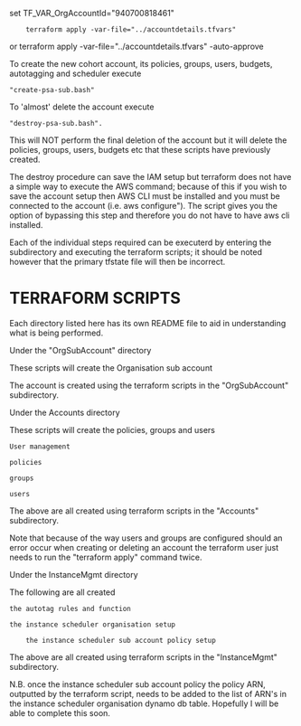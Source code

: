 set TF_VAR_OrgAccountId="940700818461"

        terraform apply -var-file="../accountdetails.tfvars"
or
        terraform apply -var-file="../accountdetails.tfvars" -auto-approve




To create the new cohort account, its policies, groups, users, budgets, autotagging and scheduler execute 

	"create-psa-sub.bash"

To 'almost' delete the account execute 

	"destroy-psa-sub.bash". 

This will NOT perform the final deletion of the account but it will delete the policies, groups, users, budgets etc that these scripts have previously created.

The destroy procedure can save the IAM setup but terraform does not have a simple way to execute the AWS command; because of this if you wish to save the account setup then AWS CLI must be installed and you must be connected to the account (i.e. aws configure"). The script gives you the option of bypassing this step and therefore you do not have to have aws cli installed.

Each of the individual steps required can be executerd by entering the subdirectory and executing the terraform scripts; it should be noted however that the primary tfstate file will then be incorrect.

TERRAFORM SCRIPTS
=================
Each directory listed here has its own README file to aid in understanding what is being performed.

Under the "OrgSubAccount" directory

  These scripts will create the Organisation sub account 

  The account is created using the terraform scripts in the "OrgSubAccount" subdirectory.


Under the Accounts directory

  These scripts will create the policies, groups and users

 	User management

	policies

	groups

	users

  The above are all created using terraform scripts in the "Accounts" subdirectory.

  Note that because of the way users and groups are configured should an error occur when creating or deleting an account the terraform user just needs to run the "terraform apply" command twice.


Under the InstanceMgmt directory

  The following are all created 

	the autotag rules and function

	the instance scheduler organisation setup

        the instance scheduler sub account policy setup

  The above are all created using terraform scripts in the "InstanceMgmt" subdirectory.

N.B. once the instance scheduler sub account policy the policy ARN, outputted by the terraform script, needs to be added to the list of ARN's in the instance scheduler organisation dynamo db table.
Hopefully I will be able to complete this soon.
